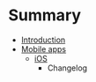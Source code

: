 # Summary

* [Introduction](README.md)
* [Mobile apps](mobile_apps.md)
   * [iOS](ios.md)
       * Changelog

